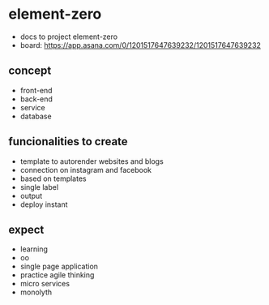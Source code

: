 # element-zero
- docs to project element-zero
- board: https://app.asana.com/0/1201517647639232/1201517647639232

## concept
- front-end
- back-end
- service
- database

## funcionalities to create
- template to autorender websites and blogs
- connection on instagram and facebook
- based on templates
- single label
- output
- deploy instant

## expect
- learning
- oo
- single page application
- practice agile thinking
- micro services
- monolyth
